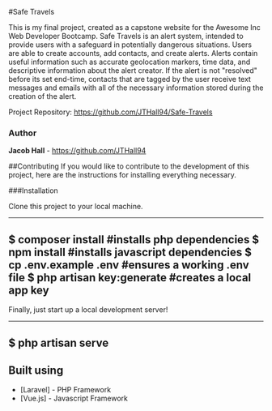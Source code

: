 #Safe Travels

This is my final project, created as a capstone website for the Awesome Inc Web Developer Bootcamp. Safe Travels is an alert system, intended to provide users with a safeguard in potentially dangerous situations. Users are able to create accounts, add contacts, and create alerts. Alerts contain useful information such as accurate geolocation markers, time data, and descriptive information about the alert creator. If the alert is not "resolved" before its set end-time, contacts that are tagged by the user receive text messages and emails with all of the necessary information stored during the creation of the alert.

Project Repository: https://github.com/JTHall94/Safe-Travels

### Author
**Jacob Hall** - https://github.com/JTHall94

##Contributing
If you would like to contribute to the development of this project, here are the instructions for installing everything necessary.

###Installation

Clone this project to your local machine.

---
$ composer install          #installs php dependencies
$ npm install               #installs javascript dependencies
$ cp .env.example .env      #ensures a working .env file
$ php artisan key:generate  #creates a local app key
---

Finally, just start up a local development server!

---
$ php artisan serve
---

## Built using
* [Laravel] - PHP Framework
* [Vue.js] - Javascript Framework
